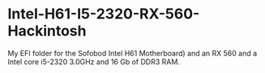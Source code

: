 # Intel-H61-I5-2320-RX-560-Hackintosh
My EFI folder for the Sofobod Intel H61 Motherboard) and an RX 560 and a Intel core i5-2320 3.0GHz and 16 Gb of DDR3 RAM.

